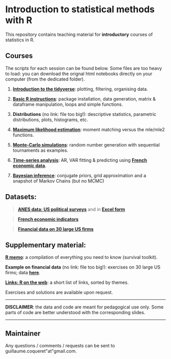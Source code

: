 Introduction to statistical methods with R
================
This repository contains teaching material for **introductory** courses of statistics in R.


Courses
----

The scripts for each session can be found below. Some files are too heavy to load: you can download the orignal html notebooks directly on your computer (from the dedicated folder).

1.  **[Introduction to the tidyverse](https://htmlpreview.github.io/?https://github.com/shokru/rstats/blob/master/html_notebooks/S1_tidyverse.nb.html)**: plotting, filtering, organising data.

2.  **[Basic R instructions](https://htmlpreview.github.io/?https://github.com/shokru/rstats/blob/master/html_notebooks/S2_Basics.nb.html)**: package installation, data generation, matrix & dataframe manipulation, loops and simple functions.

3.  **Distributions** (no link: file too big!): descriptive statistics, parametric distributions, plots, histograms, etc.

4.  **[Maximum likelihood estimation](https://htmlpreview.github.io/?https://github.com/shokru/rstats/blob/master/html_notebooks/S4_MLE.nb.html)**: moment matching versus the mle/mle2 functions.

5.  **[Monte-Carlo simulations](https://htmlpreview.github.io/?https://github.com/shokru/rstats/blob/master/html_notebooks/S5_MC.nb.html)**: random number generation with sequential tournaments as examples.

6.  **[Time-series analysis](https://htmlpreview.github.io/?https://github.com/shokru/rstats/blob/master/html_notebooks/S6_TS.nb.html)**: AR, VAR fitting & predicting using **[French economic data](https://github.com/shokru/rstats/blob/master/Figures/economics.RData)**.

7.  **[Bayesian inference](https://htmlpreview.github.io/?https://github.com/shokru/rstats/blob/master/html_notebooks/S7_Bayes.nb.html)**: conjugate priors, grid approximation and a snapshot of Markov Chains (but no MCMC)

Datasets:
----------

> **[ANES data: US political surveys](https://github.com/shokru/rstats/blob/master/data/anes.RData)** and in **[Excel form](https://github.com/shokru/rstats/blob/master/data/anes.xlsx)**

> **[French economic indicators](https://github.com/shokru/rstats/blob/master/data/economics.RData)**

> **[Financial data on 30 large US firms](https://github.com/shokru/rstats/blob/master/data/data.RData)**

Supplementary material:
----------

**[R memo](https://htmlpreview.github.io/?https://github.com/shokru/rstats/blob/master/html_notebooks/R_Memo.nb.html)**: a compilation of everything you need to know (survival toolkit).

**Example on financial data** (no link: file too big!): exercises on 30 large US firms; data **[here](https://github.com/shokru/rstats/blob/master/Figures/data.RData)**.

**[Links: R on the web](https://github.com/shokru/rstats/blob/master/md/R_links.md)**: a short list of links, sorted by themes.  

Exercises and solutions are available upon request.

------------------------------------------------------------------------

**DISCLAIMER**: the data and code are meant for pedagogical use only. Some parts of code are better understood with the corresponding slides.

------------------------------------------------------------------------



Maintainer
----------

Any questions / comments / requests can be sent to guillaume.coqueret"at"gmail.com.
